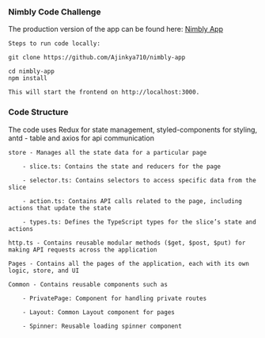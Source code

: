 ### Nimbly Code Challenge

The production version of the app can be found here: [Nimbly App](https://nimbly-app.vercel.app/)

    Steps to run code locally:

    git clone https://github.com/Ajinkya710/nimbly-app

    cd nimbly-app
    npm install

    This will start the frontend on http://localhost:3000.

### Code Structure

The code uses Redux for state management, styled-components for styling, antd - table and axios for api communication

    store - Manages all the state data for a particular page
        
        - slice.ts: Contains the state and reducers for the page
        
        - selector.ts: Contains selectors to access specific data from the slice
        
        - action.ts: Contains API calls related to the page, including actions that update the state
        
        - types.ts: Defines the TypeScript types for the slice’s state and actions

    http.ts - Contains reusable modular methods ($get, $post, $put) for making API requests across the application

    Pages - Contains all the pages of the application, each with its own logic, store, and UI

    Common - Contains reusable components such as

        - PrivatePage: Component for handling private routes

        - Layout: Common Layout component for pages

        - Spinner: Reusable loading spinner component